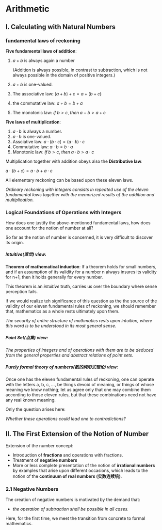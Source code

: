 # Arithmetic

## I. Calculating with Natural Numbers

### fundamental laws of reckoning

**Five fundamental laws of addition**:

1. $a+b$ is always again a number

   (Addition is always possible, in contrast to subtraction, which is not always possible in the domain of positive integers.)

2.  $a+b$ is one-valued.

3. The associative law: $(a+b)+c=a+(b+c)$

4. the commutative law: $a+b=b+a$

5. The monotonic law: $if\; b>c,\;then\;a+b>a+c$



**Five laws of multiplication**:

1. $a\cdot b$ is always a number.
2. $a\cdot b$ is one-valued.
3. Assciative law: $a \cdot (b \cdot c) = (a \cdot b) \cdot c$ 
4. Commutative law: $a \cdot b = b \cdot a$
5. Monotonic law: $if\; b>c,\;then\;a \cdot b>a \cdot c$



Multiplication together with addition obeys also the **Distributive law**:

$a \cdot (b+c) = a \cdot b + a \cdot c$



All elementary reckoning can be based upon these eleven laws.

*Ordinary reckoning with integers consists in repeated use of the eleven fundamental laws together with the memorized results of the addition and multiplication.*



### Logical Foundations of Operations with Integers

How does one justify the above-mentioned fundamental laws, how does one account for the notion of number at all?



So far as the notion of number is concerned, it is very difficult to discover its origin.



##### Intuitive(直觉) view:

**Theorem of mathematical induction**: If a theorem holds for small numbers, and if an assumption of its validity for a number n always insures its validity for n+1, then it holds generally for every number.

This theorem is an *intuitive* truth, carries us over the boundary where sense perception fails.



If we would realize teh significance of this question as the the source of the validity of our eleven fundamental rules of reckoning, we should remember that, mathematics as a whole rests ultimately upon them.



*The security of entire structure of mathmatics rests upon intuition, where this word is to be understood in its most general sense.*



##### Point Set(点集) view:

*The properties of integers and of operations with them are to be deduced from the general properties and abstract relations of point sets.*



##### Purely formal theory of numbers(数的纯形式理论) view:

Once one has the eleven fundamental rules of reckoning, one can operate with the letters a, b, c, …, be things devoid of meaning, or things of whose meaning we know nothing; let us agree only that one may combine them according to those eleven rules, but that these combinations need not have any real known meaning.



Only the question arises here:

*Whether these operations could lead one to contradictions?*



## II. The First Extension of the Notion of Number

Extension of the number concept:

- Introduction of **fractions** and operations with fractions.
- Treatment of **negative numbers**
- More or less complete presentation of the notion of **irrational numbers** by examples that arise upon different occasions, which leads to the notion of the **continuum of real numbers (实数连续统)**.



### 2.1 Negative Numbers

The creation of negative numbers is motivated by the demand that:

- *the operation of subtraction shall be possible in all cases.*



Here, for the first time, we meet the transition from concrete to formal mathematics.





